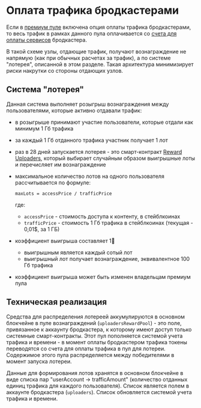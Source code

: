 # Оплата трафика бродкастерами

Если в [премиум пуле][1] включена опция оплаты трафика бродкастерами, то весь трафик в рамках данного пула оплачивается со [счета для оплаты сервисов][3] бродкастера.

В такой схеме узлы, отдающие трафик, получают вознаграждение не напрямую (как при обычных расчетах за трафик), а по системе "лотерея", описанной в этом разделе. Такая архитектура минимизирует риски накрутки со стороны отдающих узлов.

## Система "лотерея"

Данная система выполняет розыгрыш вознаграждения между пользователями, которые активно отдавали трафик:

- в розыгрыше принимают участие пользователи, которые отдали как минимум 1 Гб трафика
- за каждый 1 Гб отданного трафика участник получает 1 лот
- раз в 28 дней запускается лотерея - это смарт-контракт [Reward Uploaders][2], который выбирает случайным образом выигрышные лоты и перечисляет им вознаграждение
- максимальное количество лотов на одного пользователя рассчитывается по формуле:

    `maxLots = accessPrice / trafficPrice`

    где:

    - `accessPrice` - стоимость доступа к контенту, в стейблкоинах
    - `trafficPrice` - стоимость 1 Гб трафика в стейблкоинах (текущая - 0,01$, за 1 ГБ)

- коэффициент выигрыша составляет 1:100:
    - выигрышным является каждый сотый лот
    - выигрышный лот получает вознаграждение, эквивалентное 100 Гб трафика
- коэффициент выигрыша может быть изменен владельцам премиум пула


## Техническая реализация

Средства для распределения лотереей аккумулируются в основном блокчейне в пуле вознаграждений (`uploadersRewardPool`) - это поле, привязанное к аккаунту бродкастера, к которому имеют доступ только системные смарт-контракты. Этот пул пополняется системой учета трафика и времени - в момент оплаты бродкастером трафика токены переводятся со счета для оплаты трафика в пул для лотереи. Содержимое этого пула распределяется между победителями в момент запуска лотереи.

Данные для формирования лотов хранятся в основном блокчейне в виде списка пар "userAccount → trafficAmount" (количество отданных единиц трафика для каждого пользователя).
Список является полем в аккаунте бродкастера (`uploaders`).
Список обновляется системой учета трафика и времени.

[1]: ../services/premium-pool.md
[2]: ../list-of-operations/reward-uploaders.md
[3]: ../glossary/special-accounts.md#_2
[4]: ../services/ace-asset.md
